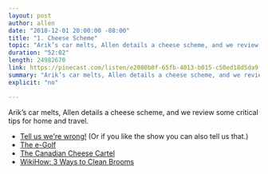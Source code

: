```yaml
---
layout: post
author: allen
date: "2018-12-01 20:00:00 -08:00"
title: "1. Cheese Scheme"
topic: "Arik’s car melts, Allen details a cheese scheme, and we review some critical tips for home and travel."
duration: "52:02"
length: 24982670
link: https://pinecast.com/listen/e2080b0f-65fb-4013-b015-c50ed18d5da9.mp3
summary: "Arik’s car melts, Allen details a cheese scheme, and we review some critical tips for home and travel."
explicit: "no"

---
```

 
Arik’s car melts, Allen details a cheese scheme, and we review some critical tips for home and travel.

- [Tell us we're wrong!](mailto:hello@funfact.fm) (Or if you like the show you can also tell us that.)
- [The e-Golf](https://www.vwmodels.ca/2018/egolf/)
- [The Canadian Cheese Cartel](https://allenpike.com/2018/canadian-cheese-cartel/)
- [WikiHow: 3 Ways to Clean Brooms](https://www.wikihow.com/Clean-Brooms)